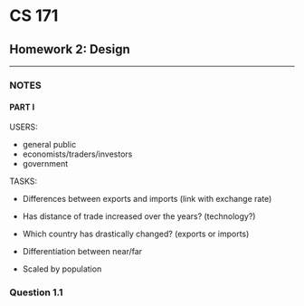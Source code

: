 # CS 171

## Homework 2: Design

----------

### NOTES

#### PART I 

USERS:
- general public
- economists/traders/investors
- government

TASKS:
- Differences between exports and imports (link with exchange rate)
- Has distance of trade increased over the years? (technology?)
- Which country has drastically changed? (exports or imports)

- Differentiation between near/far
- Scaled by population


### Question 1.1